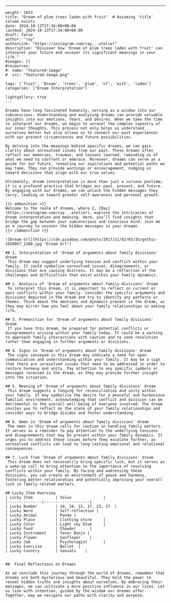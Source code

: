 ---
    weight: 1653
    title: "Dream of plum trees laden with fruit"  # Assuming 'title' column exists
    date: 2024-10-13T17:34:00+08:00
    lastmod: 2024-10-13T17:34:00+08:00
    draft: false
    author: "ray"
    authorLink: "https://instagram.com/ray._.atelier"
    description: "Discover how 'Dream of plum trees laden with fruit' can interpret your future and uncover its significant meanings in your life."
    #images: []
    #resources:
    #- name: "featured-image"
    #  src: "featured-image.png"
    
    tags: ['fruit', 'Dream', 'trees', 'plum', 'of', 'with', 'laden']
    categories: ["Dream Interpretation"]
    
    lightgallery: true
    ---
    
    Dreams have long fascinated humanity, serving as a window into our subconscious. Understanding and analyzing dreams can provide valuable insights into our emotions, fears, and desires. When we take the time to interpret our dreams, we begin to unravel the complex tapestry of our inner thoughts. This process not only helps us understand ourselves better but also allows us to connect our past experiences with our present circumstances and future possibilities.
    
    By delving into the meanings behind specific dreams, we can gain clarity about unresolved issues from our past. These dreams often reflect our memories, traumas, and lessons learned, reminding us of what we need to confront or embrace. Moreover, dreams can serve as a guide for our future, revealing our aspirations and potential paths we may take. They can provide warnings or encouragement, nudging us toward decisions that align with our true selves.
    
    Ultimately, dream interpretation is more than just a curious pastime; it is a profound practice that bridges our past, present, and future. By engaging with our dreams, we can unlock the hidden messages they carry, leading us toward greater self-awareness and personal growth.
    
    {{< admonition >}}
    Welcome to the realm of dreams, where I, [Ray](https://instagram.com/ray._.atelier), explore the intricacies of dream interpretation and meaning. Here, you’ll find insights that bridge the gap between your subconscious and conscious mind. Join me on a journey to uncover the hidden messages in your dreams.
    {{< /admonition >}}
    
    ![Dream Grl](https://cdn.pixabay.com/photo/2017/11/02/03/35/gothic-2910057_1280.jpg "Dream Grl")
    
    ## 1. Interpretation of 'Dream of arguments about family divisions' dream
     This dream may suggest underlying tension and conflict within your family. It could symbolize unresolved issues, disagreements, or divisions that are causing distress. It may be a reflection of the challenges and difficulties that exist within your family dynamics.
    
    ## 2. Analysis of 'Dream of arguments about family divisions' dream
     To interpret this dream, it is important to reflect on current or past conflicts within your family. Consider the specific arguments and divisions depicted in the dream and try to identify any patterns or themes. Think about the emotions and dynamics present in the dream, as they may mirror how you feel about your family relationships in waking life.
    
    ## 3. Premonition for 'Dream of arguments about family divisions' dream
     If you have this dream, be prepared for potential conflicts or disagreements arising within your family today. It could be a warning to approach family interactions with caution and to seek resolution rather than engaging in further arguments or divisions.
    
    ## 4. Signs in 'Dream of arguments about family divisions' dream
     The signs conveyed in this dream may indicate a need for open communication and understanding within your family. It may be a sign that there are unresolved issues that need to be addressed in order to restore harmony and unity. Pay attention to any specific symbols or messages received in the dream, as they may provide further insight into the situation.
    
    ## 5. Meaning of 'Dream of arguments about family divisions' dream
     This dream suggests a longing for reconciliation and unity within your family. It may symbolize the desire for a peaceful and harmonious familial environment, acknowledging that conflict and division can be detrimental to the overall well-being of everyone involved. The dream invites you to reflect on the state of your family relationships and consider ways to bridge divides and foster understanding.
    
    ## 6. Omen in 'Dream of arguments about family divisions' dream
     The omen in this dream calls for caution in handling family matters. It serves as a reminder to pay attention to the underlying tensions and disagreements that may be present within your family dynamics. It urges you to address these issues before they escalate further, as unresolved conflicts can lead to long-lasting emotional and relational consequences.
    
    ## 7. Luck from 'Dream of arguments about family divisions' dream
     This dream does not necessarily bring specific luck, but it serves as a wake-up call to bring attention to the importance of resolving conflicts within your family. By facing and addressing these divisions, you can create an environment of peace and harmony, fostering better relationships and potentially improving your overall luck in family-related matters.
    
    ## Lucky Item Overview
    | Lucky Item          | Value              |
    |---------------|--------------------|
    | Lucky Number        | 10, 14, 15, 17, 23, 27  |
    | Lucky Word          | Self-reflection |
    | Lucky Animal        | Panda |
    | Lucky Place         | Clothing store     |
    | Lucky Color         | Light sky blue     |
    | Lucky Food          | Chowder      |
    | Lucky Instrument    | Tenor Banjo |
    | Lucky Flower        | Sunflower    |
    | Lucky Job           | Psychologist       |
    | Lucky Exercise      | Ballet  |
    | Lucky Country       | Vanuatu    |
    
    
    ##  Final Reflections on Dreams
    
    As we conclude this journey through the world of dreams, remember that dreams are both mysterious and beautiful. They hold the power to reveal hidden truths and insights about ourselves. By embracing their messages, we can cultivate a more positive influence in our lives. Let us live with intention, guided by the wisdom our dreams offer. Together, may we navigate our paths with clarity and purpose.
    